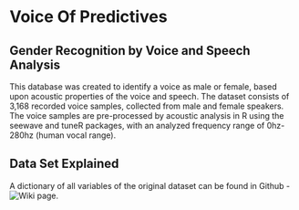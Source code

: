 # Voice Of Predictives

## Gender Recognition by Voice and Speech Analysis
This database was created to identify a voice as male or female, based upon acoustic properties of the voice and speech. The dataset consists of 3,168 recorded voice samples, collected from male and female speakers. The voice samples are pre-processed by acoustic analysis in R using the seewave and tuneR packages, with an analyzed frequency range of 0hz-280hz (human vocal range).

## Data Set Explained
A dictionary of all variables of the original dataset can be found in Github - ![Wiki page](https://github.com/pennysun3/VoiceOfPredictives/wiki).
